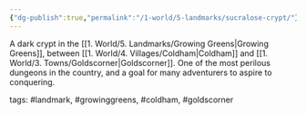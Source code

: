 ```yaml
---
{"dg-publish":true,"permalink":"/1-world/5-landmarks/sucralose-crypt/"}
---
```



A dark crypt in the [[1. World/5. Landmarks/Growing Greens\|Growing Greens]], between [[1. World/4. Villages/Coldham\|Coldham]] and [[1. World/3. Towns/Goldscorner\|Goldscorner]]. One of the most perilous dungeons in the country, and a goal for many adventurers to aspire to conquering.

tags: #landmark, #growinggreens, #coldham, #goldscorner 